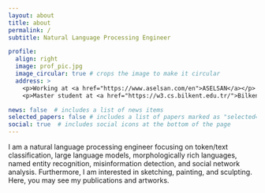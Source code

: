 ```yaml
---
layout: about
title: about
permalink: /
subtitle: Natural Language Processing Engineer

profile:
  align: right
  image: prof_pic.jpg
  image_circular: true # crops the image to make it circular
  address: >
    <p>Working at <a href="https://www.aselsan.com/en">ASELSAN</a></p>
    <p>Master student at <a href="https://w3.cs.bilkent.edu.tr/">Bilkent University, Department of Computer Engineering</a></p>

news: false  # includes a list of news items
selected_papers: false # includes a list of papers marked as "selected={true}"
social: true  # includes social icons at the bottom of the page
---
```


I am a natural language processing engineer focusing on token/text classification, large language models, morphologically rich languages, named entity recognition, misinformation detection, and social network analysis. Furthermore, I am interested in sketching, painting, and sculpting. Here, you may see my publications and artworks.
